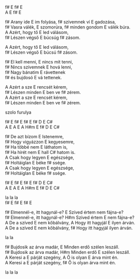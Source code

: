 f# E f# E   
A E f# E   
   
f# Arany ide E im folyása, f# szívemnek ví E gadozása,   
f# Vasra válék, E szomorúra, f# minden gondom E válék búra.   
A Azért, hogy tő E led válásom,   
f# Lészen végső E búcsúg f# zásom.   
   
A Azért, hogy tő E led válásom,   
f# Lészen végső E búcsú f# zásom.   
   
f# El kell menni, E nincs mit tenni,   
f# Nincs szívemnek E hová lenni,   
f# Nagy bánatim E rávettenek   
f# és bujdosó E vá tettenek.   
   
A Azért a sze E rencsét kérem,   
f# Lészen minden E ben ve f# zérem.   
A Azért a sze E rencsét kérem,   
f# Lészen minden E ben ve f# zérem.   
   
szolo furulya   
   
f# E  f# E  f# E   f#  D  E C#   
A E A E A H#m E f# D E C#   
   
f# De azt bízom E Istenemre,   
f# Hogy vigyázzon E kegyesemre,   
f# Ha többé nem E láthatom is,   
f# Ha hírét nem E hall C# hatom is.   
A Csak hogy legyen E egészsége,   
f# Holtáiglan E béke f# ssége.   
A Csak hogy legyen E egészsége,   
f# Holtáiglan E béke f# ssége.   
   
f# E  f# E  f# E   f#  D  E C#   
A E A E A H#m E f# D E C#   
   
la la la   
f# E f# E f# E   
   
f# Elmennél-e, itt hagynál-e?  E Szíved értem nem fájna-e?    
f# Elmennél-e, itt hagynál-e? H#m Szíved értem E nem fájna-e?    
A De a szíved E nem kőbálvány, A Hogy itt hagyjál E ilyen árván.   
A De a szíved E nem kőbálvány, f# Hogy itt hagyjál ilyen árván.   
   
la la   
   
f# Bujdosik az árva madár, E Minden erdő szélen leszáll.   
f# Bujdosik az árva madár, H#m Minden erdő E szélen leszáll.   
A Keresi a E párját szegény, A Ő is olyan E árva mint én.   
A Keresi a E párját szegény, f# Ő is olyan árva mint én.   
   
la la la   